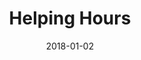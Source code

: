 ---
layout: site
title: "Helping Hours"
date: 2018-01-02
categories: [community]
version: 1.6.6
major: 1
minor: 6
patch: 6
slug: helping-hours
link: https://helpinghours.org/
permalink: /sites/:slug
---